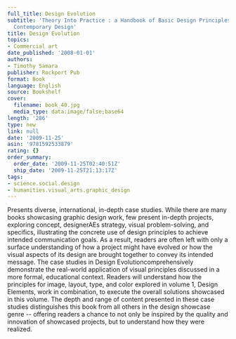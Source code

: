 ```yaml
---
full_title: Design Evolution
subtitle: 'Theory Into Practice : a Handbook of Basic Design Principles Applied in
  Contemporary Design'
title: Design Evolution
topics:
- Commercial art
date_published: '2008-01-01'
authors:
- Timothy Samara
publisher: Rockport Pub
format: Book
language: English
source: Bookshelf
cover:
  filename: book_40.jpg
  media_type: data:image/false;base64
length: '286'
type: new
link: null
date: '2009-11-25'
asin: '9781592533879'
rating: {}
order_summary:
  order_date: '2009-11-25T02:40:51Z'
  ship_date: '2009-11-25T21:13:17Z'
tags:
- science.social.design
- humanities.visual_arts.graphic_design
---
```

Presents diverse, international, in-depth case studies. While there are many books showcasing graphic design work, few present in-depth projects, exploring concept, designerAEs strategy, visual problem-solving, and specifics, illustrating the concrete use of design principles to achieve intended communication goals. As a result, readers are often left with only a surface understanding of how a project might have evolved or how the visual aspects of its design are brought together to convey its intended message. The case studies in Design Evolutioncomprehensively demonstrate the real-world application of visual principles discussed in a more formal, educational context. Readers will understand how the principles for image, layout, type, and color explored in volume 1, Design Elements, work in combination, to execute the overall solutions showcased in this volume. The depth and range of content presented in these case studies distinguishes this book from all others in the design showcase genre -- offering readers a chance to not only be inspired by the quality and innovation of showcased projects, but to understand how they were realized.

